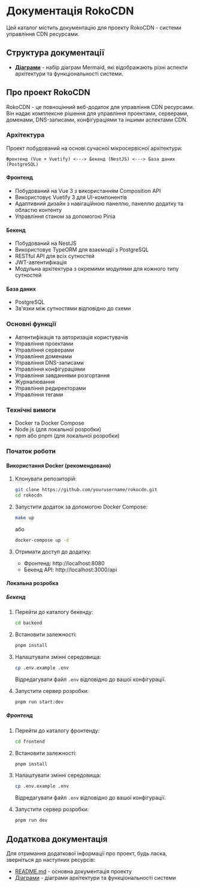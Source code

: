 # Документація RokoCDN

Цей каталог містить документацію для проекту RokoCDN - системи управління CDN ресурсами.

## Структура документації

- [**Діаграми**](diagrams/README.md) - набір діаграм Mermaid, які відображають різні аспекти архітектури та функціональності системи.

## Про проект RokoCDN

RokoCDN - це повноцінний веб-додаток для управління CDN ресурсами. Він надає комплексне рішення для управління проектами, серверами, доменами, DNS-записами, конфігураціями та іншими аспектами CDN.

### Архітектура

Проект побудований на основі сучасної мікросервісної архітектури:

```
Фронтенд (Vue + Vuetify) <---> Бекенд (NestJS) <---> База даних (PostgreSQL)
```

#### Фронтенд
- Побудований на Vue 3 з використанням Composition API
- Використовує Vuetify 3 для UI-компонентів
- Адаптивний дизайн з навігаційною панеллю, панеллю додатку та областю контенту
- Управління станом за допомогою Pinia

#### Бекенд
- Побудований на NestJS
- Використовує TypeORM для взаємодії з PostgreSQL
- RESTful API для всіх сутностей
- JWT-автентифікація
- Модульна архітектура з окремими модулями для кожного типу сутностей

#### База даних
- PostgreSQL
- Зв'язки між сутностями відповідно до схеми

### Основні функції

- Автентифікація та авторизація користувачів
- Управління проектами
- Управління серверами
- Управління доменами
- Управління DNS-записами
- Управління конфігураціями
- Управління завданнями розгортання
- Журналювання
- Управління редиректорами
- Управління тегами

### Технічні вимоги

- Docker та Docker Compose
- Node.js (для локальної розробки)
- npm або pnpm (для локальної розробки)

### Початок роботи

#### Використання Docker (рекомендовано)

1. Клонувати репозиторій:
   ```bash
   git clone https://github.com/yourusername/rokocdn.git
   cd rokocdn
   ```

2. Запустити додаток за допомогою Docker Compose:
   ```bash
   make up
   ```
   або
   ```bash
   docker-compose up -d
   ```

3. Отримати доступ до додатку:
   - Фронтенд: http://localhost:8080
   - Бекенд API: http://localhost:3000/api

#### Локальна розробка

##### Бекенд

1. Перейти до каталогу бекенду:
   ```bash
   cd backend
   ```

2. Встановити залежності:
   ```bash
   pnpm install
   ```

3. Налаштувати змінні середовища:
   ```bash
   cp .env.example .env
   ```
   Відредагувати файл `.env` відповідно до вашої конфігурації.

4. Запустити сервер розробки:
   ```bash
   pnpm run start:dev
   ```

##### Фронтенд

1. Перейти до каталогу фронтенду:
   ```bash
   cd frontend
   ```

2. Встановити залежності:
   ```bash
   pnpm install
   ```

3. Налаштувати змінні середовища:
   ```bash
   cp .env.example .env
   ```
   Відредагувати файл `.env` відповідно до вашої конфігурації.

4. Запустити сервер розробки:
   ```bash
   pnpm run dev
   ```

## Додаткова документація

Для отримання додаткової інформації про проект, будь ласка, зверніться до наступних ресурсів:

- [README.md](../README.md) - основна документація проекту
- [Діаграми](diagrams/README.md) - діаграми архітектури та функціональності системи